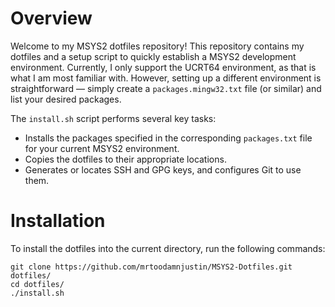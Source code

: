 # Overview

Welcome to my MSYS2 dotfiles repository! This repository contains my dotfiles and a setup script to quickly establish a MSYS2 development environment. Currently, I only support the UCRT64 environment, as that is what I am most familiar with. However, setting up a different environment is straightforward — simply create a `packages.mingw32.txt` file (or similar) and list your desired packages.

The `install.sh` script performs several key tasks:

- Installs the packages specified in the corresponding `packages.txt` file for your current MSYS2 environment.
- Copies the dotfiles to their appropriate locations.
- Generates or locates SSH and GPG keys, and configures Git to use them.

# Installation

To install the dotfiles into the current directory, run the following commands:

```
git clone https://github.com/mrtoodamnjustin/MSYS2-Dotfiles.git dotfiles/
cd dotfiles/
./install.sh
```

